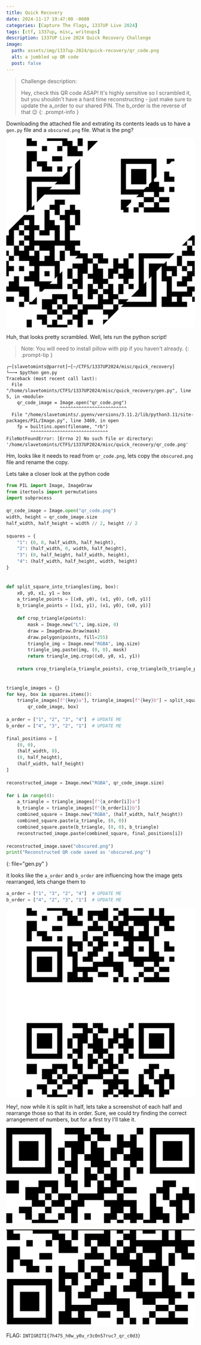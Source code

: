 ```yaml
---
title: Quick Recovery
date: 2024-11-17 19:47:00 -0600
categories: [Capture The Flags, 1337UP Live 2024]
tags: [ctf, 1337up, misc, writeups]
description: 1337UP Live 2024 Quick Recovery Challenge
image:
  path: assets/img/1337up-2024/quick-recovery/qr_code.png
  alt: a jumbled up QR code
  post: false
---
```


> Challenge description:
> 
> Hey, check this QR code ASAP! It's highly sensitive so I scrambled it, but you shouldn't have a hard time reconstructing - just make sure to update the a_order to our shared PIN. The b_order is the reverse of that 😉
{: .prompt-info }

Downloading the attached file and extrating its contents leads us to have a `gen.py` file and a `obscured.png` file. What is the png?

![the original qr code](assets/img/1337up-2024/quick-recovery/qr_code.png)

Huh, that looks pretty scrambled. Well, lets run the python script! 

> Note: You will need to install pillow with pip if you haven't already.
{: .prompt-tip }

```terminal
┌─[slavetomints@parrot]─[~/CTFS/1337UP2024/misc/quick_recovery]
└──╼ $python gen.py 
Traceback (most recent call last):
  File "/home/slavetomints/CTFS/1337UP2024/misc/quick_recovery/gen.py", line 5, in <module>
    qr_code_image = Image.open("qr_code.png")
                    ^^^^^^^^^^^^^^^^^^^^^^^^^
  File "/home/slavetomints/.pyenv/versions/3.11.2/lib/python3.11/site-packages/PIL/Image.py", line 3469, in open
    fp = builtins.open(filename, "rb")
         ^^^^^^^^^^^^^^^^^^^^^^^^^^^^^
FileNotFoundError: [Errno 2] No such file or directory: '/home/slavetomints/CTFS/1337UP2024/misc/quick_recovery/qr_code.png'
```
Hm, looks like it needs to read from `qr_code.png`, lets copy the `obscured.png` file and rename the copy.

Lets take a closer look at the python code

```python
from PIL import Image, ImageDraw
from itertools import permutations
import subprocess

qr_code_image = Image.open("qr_code.png")
width, height = qr_code_image.size
half_width, half_height = width // 2, height // 2

squares = {
    "1": (0, 0, half_width, half_height),
    "2": (half_width, 0, width, half_height),
    "3": (0, half_height, half_width, height),
    "4": (half_width, half_height, width, height)
}


def split_square_into_triangles(img, box):
    x0, y0, x1, y1 = box
    a_triangle_points = [(x0, y0), (x1, y0), (x0, y1)]
    b_triangle_points = [(x1, y1), (x1, y0), (x0, y1)]

    def crop_triangle(points):
        mask = Image.new("L", img.size, 0)
        draw = ImageDraw.Draw(mask)
        draw.polygon(points, fill=255)
        triangle_img = Image.new("RGBA", img.size)
        triangle_img.paste(img, (0, 0), mask)
        return triangle_img.crop((x0, y0, x1, y1))

    return crop_triangle(a_triangle_points), crop_triangle(b_triangle_points)


triangle_images = {}
for key, box in squares.items():
    triangle_images[f"{key}a"], triangle_images[f"{key}b"] = split_square_into_triangles(
        qr_code_image, box)

a_order = ["1", "2", "3", "4"]  # UPDATE ME
b_order = ["4", "3", "2", "1"]  # UPDATE ME

final_positions = [
    (0, 0),
    (half_width, 0),
    (0, half_height),
    (half_width, half_height)
]

reconstructed_image = Image.new("RGBA", qr_code_image.size)

for i in range(4):
    a_triangle = triangle_images[f"{a_order[i]}a"]
    b_triangle = triangle_images[f"{b_order[i]}b"]
    combined_square = Image.new("RGBA", (half_width, half_height))
    combined_square.paste(a_triangle, (0, 0))
    combined_square.paste(b_triangle, (0, 0), b_triangle)
    reconstructed_image.paste(combined_square, final_positions[i])

reconstructed_image.save("obscured.png")
print("Reconstructed QR code saved as 'obscured.png'")
```
{: file="gen.py" }

it looks like the `a_order` and `b_order` are influencing how the image gets rearranged, lets change them to 

```python
a_order = ["1", "3", "2", "4"]  # UPDATE ME
b_order = ["4", "2", "3", "1"]  # UPDATE ME
```

![better image](assets/img/1337up-2024/quick-recovery/obscured.png)

Hey!, now while it is split in half, lets take a screenshot of each half and rearrange those so that its in order. Sure, we could try finding the correct arrangement of numbers, but for a first try I'll take it. 

![QR1](assets/img/1337up-2024/quick-recovery/qr1.png)

![QR2](assets/img/1337up-2024/quick-recovery/qr2.png)

FLAG: `INTIGRITI{7h475_h0w_y0u_r3c0n57ruc7_qr_c0d3}`
